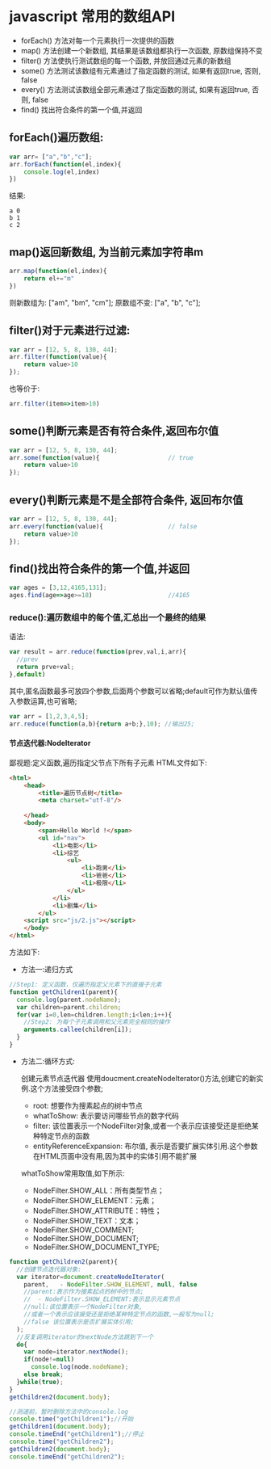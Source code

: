 

# javascript 常用的数组API

- forEach() 方法对每一个元素执行一次提供的函数
- map() 方法创建一个新数组, 其结果是该数组都执行一次函数, 原数组保持不变
- filter() 方法使执行测试数组的每一个函数, 并放回通过元素的新数组
- some() 方法测试该数组有元素通过了指定函数的测试, 如果有返回true, 否则, false
- every() 方法测试该数组全部元素通过了指定函数的测试, 如果有返回true, 否则, false
- find() 找出符合条件的第一个值,并返回

## forEach()遍历数组: 

```js
var arr= ["a","b","c"];
arr.forEach(function(el,index){
	console.log(el,index)
})
```
结果:  

```
a 0
b 1
c 2
```
## map()返回新数组, 为当前元素加字符串m

```js
arr.map(function(el,index){
	return el+="m"
})
```
则新数组为: ["am", "bm", "cm"];
原数组不变: ["a", "b", "c"];

## filter()对于元素进行过滤:  
```js
var arr = [12, 5, 8, 130, 44];
arr.filter(function(value){
    return value>10
});
```
也等价于: 
```js
arr.filter(item=>item>10)
```
## some()判断元素是否有符合条件,返回布尔值  

```js
var arr = [12, 5, 8, 130, 44];
arr.some(function(value){                   // true
    return value>10
});
```

## every()判断元素是不是全部符合条件, 返回布尔值

```js
var arr = [12, 5, 8, 130, 44];
arr.every(function(value){                  // false
    return value>10
});
```

## find()找出符合条件的第一个值,并返回

```js
var ages = [3,12,4165,131];
ages.find(age=>age>=18)                     //4165
```
### reduce():遍历数组中的每个值,汇总出一个最终的结果
语法:

```js
var result = arr.reduce(function(prev,val,i,arr){
  //prev 
  return prve+val;
},default)
```
其中,匿名函数最多可放四个参数,后面两个参数可以省略;default可作为默认值传入参数运算,也可省略;

```js
var arr = [1,2,3,4,5];
arr.reduce(function(a,b){return a+b;},10); //输出25;
```

#### 节点迭代器:Nodelterator
鄙视题:定义函数,遍历指定父节点下所有子元素
HTML文件如下:
```html
<html>
	<head>
		<title>遍历节点树</title>
		<meta charset="utf-8"/>
		
	</head>
	<body>
		<span>Hello World !</span>
		<ul id="nav">
			<li>电影</li>
			<li>综艺
				<ul>
					<li>跑男</li>
					<li>爸爸</li>
					<li>极限</li>
				</ul>
			</li>
			<li>剧集</li>
		</ul>	
    <script src="js/2.js"></script>
	</body>
</html>
```
方法如下:
- 方法一:递归方式

```js
//Step1: 定义函数，仅遍历指定父元素下的直接子元素
function getChildren1(parent){
  console.log(parent.nodeName);
  var children=parent.children;
  for(var i=0,len=children.length;i<len;i++){
    //Step2: 为每个子元素调用和父元素完全相同的操作
    arguments.callee(children[i]);
  }
}
```

- 方法二:循环方式:

    创建元素节点迭代器
  使用doucment.createNodeIterator()方法,创建它的新实例.这个方法接受四个参数;
  - root: 想要作为搜素起点的树中节点
  - whatToShow: 表示要访问哪些节点的数字代码
  - filter: 该位置表示一个NodeFilter对象,或者一个表示应该接受还是拒绝某种特定节点的函数
  - entityReferenceExpansion: 布尔值, 表示是否要扩展实体引用.这个参数在HTML页面中没有用,因为其中的实体引用不能扩展

  whatToShow常用取值,如下所示:

  - NodeFilter.SHOW_ALL：所有类型节点；
  - NodeFilter.SHOW_ELEMENT：元素；
  - NodeFilter.SHOW_ATTRIBUTE：特性；
  - NodeFilter.SHOW_TEXT：文本；
  - NodeFilter.SHOW_COMMENT;
  - NodeFilter.SHOW_DOCUMENT;
  - NodeFilter.SHOW_DOCUMENT_TYPE;
      

``` js
function getChildren2(parent){
  //创建节点迭代器对象:
  var iterator=document.createNodeIterator(
    parent,   - NodeFilter.SHOW_ELEMENT, null, false 
    //parent:表示作为搜素起点的树中的节点;
    //  - NodeFilter.SHOW_ELEMENT:表示显示元素节点
    //null:该位置表示一个NodeFilter对象,
    //或者一个表示应该接受还是拒绝某种特定节点的函数,一般写为null;
    //false 该位置表示是否扩展实体引用;
  );
  //反复调用iterator的nextNode方法跳到下一个
  do{
    var node=iterator.nextNode();
    if(node!=null)
      console.log(node.nodeName);
    else break;
  }while(true);
}
getChildren2(document.body);

//测速前，暂时删除方法中的console.log
console.time("getChildren1");//开始
getChildren1(document.body);
console.timeEnd("getChildren1");//停止
console.time("getChildren2");
getChildren2(document.body);
console.timeEnd("getChildren2");
```